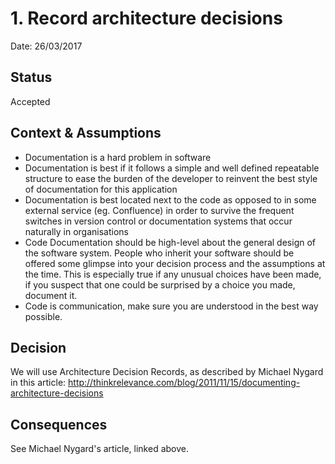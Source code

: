 # 1. Record architecture decisions

Date: 26/03/2017

## Status

Accepted

## Context & Assumptions

* Documentation is a hard problem in software
* Documentation is best if it follows a simple and well defined repeatable structure to ease the burden of the developer
to reinvent the best style of documentation for this application
* Documentation is best located next to the code as opposed to in some external service (eg. Confluence) in order to
survive the frequent switches in version control or documentation systems that occur naturally in organisations
* Code Documentation should be high-level about the general design of the software system. People who inherit your
software should be offered some glimpse into your decision process and the assumptions at the time.
This is especially true if any unusual choices have been made, if you suspect that one could be surprised
by a choice you made, document it.
* Code is communication, make sure you are understood in the best way possible.


## Decision

We will use Architecture Decision Records, as described by Michael Nygard in this article: http://thinkrelevance.com/blog/2011/11/15/documenting-architecture-decisions

## Consequences

See Michael Nygard's article, linked above.
